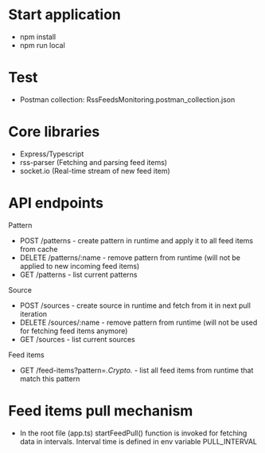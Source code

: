# Start application

- npm install
- npm run local

# Test
- Postman collection: RssFeedsMonitoring.postman_collection.json

# Core libraries
- Express/Typescript
- rss-parser (Fetching and parsing feed items)
- socket.io (Real-time stream of new feed item)

# API endpoints

Pattern

- POST /patterns - create pattern in runtime and apply it to all feed items from cache
- DELETE /patterns/:name - remove pattern from runtime (will not be applied to new incoming feed items)
- GET /patterns - list current patterns

Source

- POST /sources - create source in runtime and fetch from it in next pull iteration
- DELETE /sources/:name - remove pattern from runtime (will not be used for fetching feed items anymore)
- GET /sources - list current sources

Feed items

- GET /feed-items?pattern=.*Crypto.* - list all feed items from runtime that match this pattern

# Feed items pull mechanism

- In the root file (app.ts) startFeedPull() function is invoked for fetching data in intervals. Interval time is defined in env variable PULL_INTERVAL
